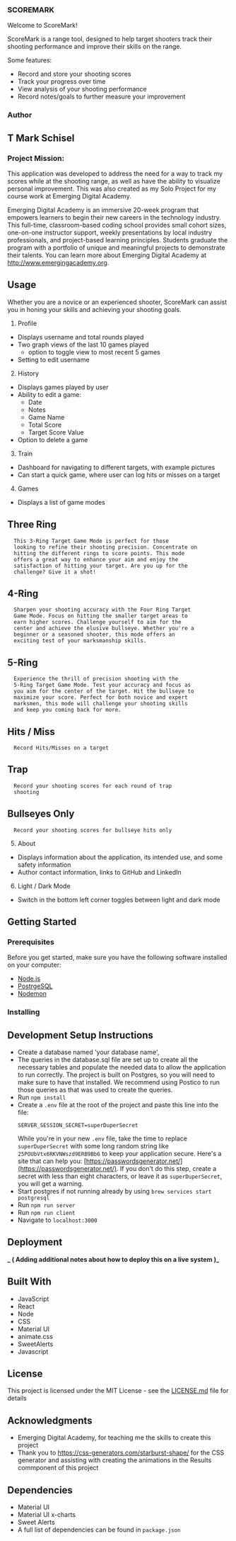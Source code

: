 ### SCOREMARK

Welcome to ScoreMark!

ScoreMark is a range tool, designed to help target shooters track their shooting performance and improve their skills on the range.

Some features:

- Record and store your shooting scores
- Track your progress over time
- View analysis of your shooting performance
- Record notes/goals to further measure your improvement

### Author

## T Mark Schisel ##

### Project Mission:

This application was developed to address the need for a way to track my scores while at the shooting range, as well as have the ability to visualize personal improvement. This was also created as my Solo Project for my course work at Emerging Digital Academy.

Emerging Digital Academy is an immersive 20-week program that empowers learners to begin their new careers in the technology industry. This full-time, classroom-based coding school provides small cohort sizes, one-on-one instructor support, weekly presentations by local industry professionals, and project-based learning principles. Students graduate the program with a portfolio of unique and meaningful projects to demonstrate their talents. You can learn more about Emerging Digital Academy at http://www.emergingacademy.org.

## Usage

Whether you are a novice or an experienced shooter, ScoreMark can assist you in honing your skills and achieving your shooting goals.

1. Profile

  - Displays username and total rounds played
  - Two graph views of the last 10 games played
    - option to toggle view to most recent 5 games
  - Setting to edit username

2. History

  - Displays games played by user
  - Ability to edit a game:
    - Date
    - Notes
    - Game Name
    - Total Score
    - Target Score Value
  - Option to delete a game

3. Train

  - Dashboard for navigating to different targets, with example pictures
  - Can start a quick game, where user can log hits or misses on a target

4. Games

  - Displays a list of game modes

  ## Three Ring
      This 3-Ring Target Game Mode is perfect for those
      looking to refine their shooting precision. Concentrate on
      hitting the different rings to score points. This mode
      offers a great way to enhance your aim and enjoy the
      satisfaction of hitting your target. Are you up for the
      challenge? Give it a shot!
  ## 4-Ring
      Sharpen your shooting accuracy with the Four Ring Target
      Game Mode. Focus on hitting the smaller target areas to
      earn higher scores. Challenge yourself to aim for the
      center and achieve the elusive bullseye. Whether you're a
      beginner or a seasoned shooter, this mode offers an
      exciting test of your marksmanship skills.
  ## 5-Ring
      Experience the thrill of precision shooting with the
      5-Ring Target Game Mode. Test your accuracy and focus as
      you aim for the center of the target. Hit the bullseye to
      maximize your score. Perfect for both novice and expert
      marksmen, this mode will challenge your shooting skills
      and keep you coming back for more.
  ## Hits / Miss
      Record Hits/Misses on a target
  ## Trap
      Record your shooting scores for each round of trap
      shooting
  ## Bullseyes Only
      Record your shooting scores for bullseye hits only

5. About

  - Displays information about the application, its intended use, and some safety information
  - Author contact information, links to GitHub and LinkedIn

6. Light / Dark Mode

  - Switch in the bottom left corner toggles between light and dark mode

## Getting Started

### Prerequisites

Before you get started, make sure you have the following software installed on your computer:

- [Node.js](https://nodejs.org/en/)
- [PostrgeSQL](https://www.postgresql.org/)
- [Nodemon](https://nodemon.io/)

### Installing

## Development Setup Instructions

- Create a database named 'your database name',
- The queries in the database.sql file are set up to create all the necessary tables and populate the needed data to allow the application to run correctly. The project is built on Postgres, so you will need to make sure to have that installed. We recommend using Postico to run those queries as that was used to create the queries.
- Run `npm install`
- Create a `.env` file at the root of the project and paste this line into the file:
  ```
  SERVER_SESSION_SECRET=superDuperSecret
  ```
  While you're in your new `.env` file, take the time to replace `superDuperSecret` with some long random string like `25POUbVtx6RKVNWszd9ERB9Bb6` to keep your application secure. Here's a site that can help you: [https://passwordsgenerator.net/](https://passwordsgenerator.net/). If you don't do this step, create a secret with less than eight characters, or leave it as `superDuperSecret`, you will get a warning.
- Start postgres if not running already by using `brew services start postgresql`
- Run `npm run server`
- Run `npm run client`
- Navigate to `localhost:3000`

## Deployment

**_ ( Adding additional notes about how to deploy this on a live system )_**

## Built With

- JavaScript
- React
- Node
- CSS
- Material UI
- animate.css
- SweetAlerts
- Javascript

## License

This project is licensed under the MIT License - see the [LICENSE.md](LICENSE.md) file for details

## Acknowledgments

- Emerging Digital Academy, for teaching me the skills to create this project
- Thank you to https://css-generators.com/starburst-shape/ for the CSS generator and assisting with creating the animations in the Results commponent of this project

## Dependencies

- Material UI
- Material UI x-charts
- Sweet Alerts
- A full list of dependencies can be found in `package.json`
